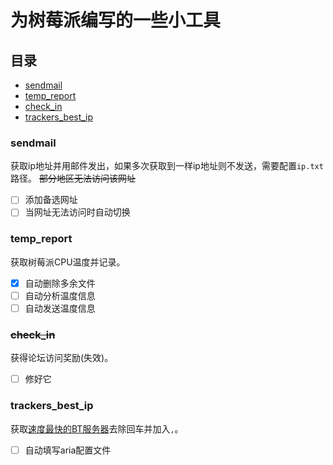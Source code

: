 # 为树莓派编写的一些小工具

## 目录
* [sendmail](#sendmail)
* [temp_report](#temp_report)
* [check_in](#check_in)
* [trackers_best_ip](*trackers_best_ip)
### sendmail
获取ip地址并用邮件发出，如果多次获取到一样ip地址则不发送，需要配置`ip.txt`路径。
~~部分地区无法访问该网址~~
- [ ] 添加备选网址
- [ ] 当网址无法访问时自动切换

### temp_report
获取树莓派CPU温度并记录。
- [x] 自动删除多余文件
- [ ] 自动分析温度信息
- [ ] 自动发送温度信息

### ~~check_in~~
获得论坛访问奖励(失效)。
- [ ] 修好它

### trackers_best_ip
获取[速度最快的BT服务器](https://github.com/ngosang/trackerslist)去除回车并加入`,`。
- [ ] 自动填写aria配置文件
